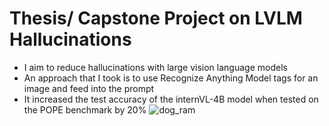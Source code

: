 # Thesis/ Capstone Project on LVLM Hallucinations
- I aim to reduce hallucinations with large vision language models
- An approach that I took is to use Recognize Anything Model tags for an image and feed into the prompt
- It increased the test accuracy of the internVL-4B model when tested on the POPE benchmark by 20%
![dog_ram](https://github.com/user-attachments/assets/b8cd9364-2d16-4090-b836-b11ca8ab282c)
